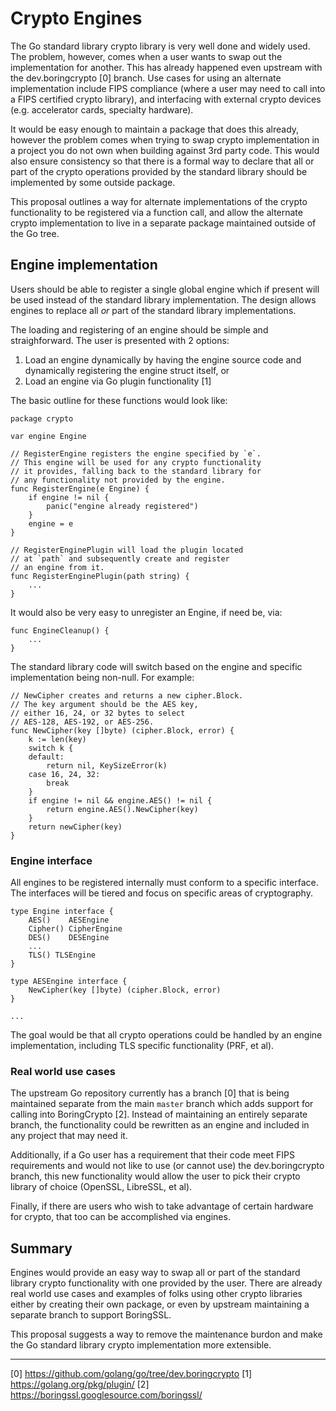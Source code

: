 # Crypto Engines

The Go standard library crypto library is very well done and widely used.
The problem, however, comes when a user wants to swap out the implementation
for another. This has already happened even upstream with the dev.boringcrypto [0]
branch. Use cases for using an alternate implementation include FIPS compliance
(where a user may need to call into a FIPS certified crypto library), and
interfacing with external crypto devices (e.g. accelerator cards, specialty
hardware).

It would be easy enough to maintain a package that does this already, however
the problem comes when trying to swap crypto implementation in a project
you do not own when building against 3rd party code. This would also ensure
consistency so that there is a formal way to declare that all or part of the
crypto operations provided by the standard library should be implemented
by some outside package.

This proposal outlines a way for alternate implementations of the
crypto functionality to be registered via a function call, and allow the
alternate crypto implementation to live in a separate package maintained
outside of the Go tree.

## Engine implementation

Users should be able to register a single global engine which if present
will be used instead of the standard library implementation. The design allows
engines to replace all *or* part of the standard library implementations.

The loading and registering of an engine should be simple and straighforward.
The user is presented with 2 options:

1. Load an engine dynamically by having the engine source code and dynamically
   registering the engine struct itself, or
2. Load an engine via Go plugin functionality [1]

The basic outline for these functions would look like:

```
package crypto

var engine Engine

// RegisterEngine registers the engine specified by `e`.
// This engine will be used for any crypto functionality
// it provides, falling back to the standard library for
// any functionality not provided by the engine.
func RegisterEngine(e Engine) {
	if engine != nil {
		panic("engine already registered")
	}
	engine = e
}

// RegisterEnginePlugin will load the plugin located
// at `path` and subsequently create and register 
// an engine from it.
func RegisterEnginePlugin(path string) {
	...
}
```

It would also be very easy to unregister an Engine, if need be, via:

```
func EngineCleanup() {
	...
}
```

The standard library code will switch based on the engine and specific
implementation being non-null. For example:

```
// NewCipher creates and returns a new cipher.Block.
// The key argument should be the AES key,
// either 16, 24, or 32 bytes to select
// AES-128, AES-192, or AES-256.
func NewCipher(key []byte) (cipher.Block, error) {
	k := len(key)
	switch k {
	default:
		return nil, KeySizeError(k)
	case 16, 24, 32:
		break
	}
	if engine != nil && engine.AES() != nil {
		return engine.AES().NewCipher(key)
	}
	return newCipher(key)
}
```

### Engine interface

All engines to be registered internally must conform to a specific interface.
The interfaces will be tiered and focus on specific areas of cryptography.

```
type Engine interface {
	AES()    AESEngine
	Cipher() CipherEngine
	DES()    DESEngine
	...
	TLS() TLSEngine
}

type AESEngine interface {
	NewCipher(key []byte) (cipher.Block, error)
}

...
```

The goal would be that all crypto operations could be handled by an engine
implementation, including TLS specific functionality (PRF, et al).

### Real world use cases

The upstream Go repository currently has a branch [0] that is being maintained
separate from the main `master` branch which adds support for calling into
BoringCrypto [2]. Instead of maintaining an entirely separate branch, the
functionality could be rewritten as an engine and included in any project
that may need it.

Additionally, if a Go user has a requirement that their code meet FIPS
requirements and would not like to use (or cannot use) the 
dev.boringcrypto branch, this new functionality would allow the user to
pick their crypto library of choice (OpenSSL, LibreSSL, et al).

Finally, if there are users who wish to take advantage of certain hardware
for crypto, that too can be accomplished via engines.

## Summary

Engines would provide an easy way to swap all or part of the standard library
crypto functionality with one provided by the user. There are already real
world use cases and examples of folks using other crypto libraries either
by creating their own package, or even by upstream maintaining a separate
branch to support BoringSSL.

This proposal suggests a way to remove the maintenance burdon and make the
Go standard library crypto implementation more extensible.

---

[0] https://github.com/golang/go/tree/dev.boringcrypto
[1] https://golang.org/pkg/plugin/
[2] https://boringssl.googlesource.com/boringssl/
